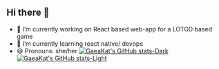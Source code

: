 ## Hi there 👋

- 🔭 I’m currently working on React based web-app for a LOTGD based game
- 🌱 I’m currently learning react native/ devops
- 😄 Pronouns: she/her
[![GaeaKat's GitHub stats-Dark](https://github-readme-stats.vercel.app/api?username=GaeaKat&show_icons=true&theme=dark#gh-dark-mode-only)](https://github.com/anuraghazra/github-readme-stats#gh-dark-mode-only)
[![GaeaKat's GitHub stats-Light](https://github-readme-stats.vercel.app/api?username=GaeaKat&show_icons=true&theme=default#gh-light-mode-only)](https://github.com/anuraghazra/github-readme-stats#gh-light-mode-only)
